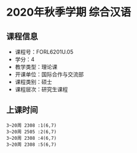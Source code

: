 # 2020年秋季学期 综合汉语 






## 课程信息

- 课程号：FORL6201U.05
- 学分：4
- 教学类型：理论课
- 开课单位：国际合作与交流部
- 课程类别：硕士
- 课程层次：研究生课程

## 上课时间

```
3~20周 2308 :1(6,7)
3~20周 2505 :2(6,7)
3~20周 2308 :4(6,7)
3~20周 2308 :5(6,7)
```

